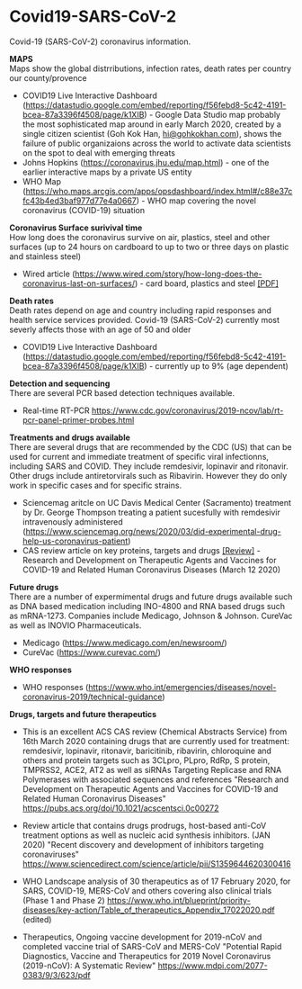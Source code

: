 # Covid19-SARS-CoV-2
Covid-19 (SARS-CoV-2) coronavirus information.

<B>MAPS</B>  
Maps show the global distrributions, infection rates, death rates per country our county/provence
* COVID19 Live Interactive Dashboard (https://datastudio.google.com/embed/reporting/f56febd8-5c42-4191-bcea-87a3396f4508/page/k1XIB) - Google Data Studio map probably the most sophisticated map around in early March 2020, created by a single citizen scientist (Goh Kok Han, hi@gohkokhan.com), shows the failure of public organizaions across the world to activate data scientists on the spot to deal with emerging threats
* Johns Hopkins (https://coronavirus.jhu.edu/map.html) - one of the earlier interactive maps by a private US entity
* WHO Map (https://who.maps.arcgis.com/apps/opsdashboard/index.html#/c88e37cfc43b4ed3baf977d77e4a0667) - WHO map covering the novel coronavirus (COVID-19) situation

<B>Coronavirus Surface surivival time</B>  
How long does the coronavirus survive on air, plastics, steel and other surfaces (up to 24 hours on cardboard to up to two or three days on plastic and stainless steel)
*  Wired article (https://www.wired.com/story/how-long-does-the-coronavirus-last-on-surfaces/) - card board, plastics and steel [[PDF]](https://www.medrxiv.org/content/10.1101/2020.03.09.20033217v1.full.pdf)

<B>Death rates</B>  
Death rates depend on age and country including rapid responses and health service services provided. Covid-19 (SARS-CoV-2) currently most severly affects those with an age of 50 and older

* COVID19 Live Interactive Dashboard (https://datastudio.google.com/embed/reporting/f56febd8-5c42-4191-bcea-87a3396f4508/page/k1XIB)  - currently up to 9% (age dependent)

<B>Detection and sequencing </B>  
There are several PCR based detection techniques available. 
* Real-time RT-PCR https://www.cdc.gov/coronavirus/2019-ncov/lab/rt-pcr-panel-primer-probes.html

<B>Treatments and drugs available</B>  
There are several drugs that are recommended by the CDC (US) that can be used for current and immediate treatment of specific viral infectionns,  including SARS and COVID. They include remdesivir, lopinavir and ritonavir. Other drugs include antiretorvirals such as Ribavirin. However they do only work in specific cases and  for specific strains.

* Sciencemag aritcle on UC Davis Medical Center (Sacramento) treatment by Dr. George Thompson treating a patient sucesfully with  remdesivir intravenously administered (https://www.sciencemag.org/news/2020/03/did-experimental-drug-help-us-coronavirus-patient)  
* CAS review article on key proteins, targets and drugs [[Review]](https://pubs.acs.org/doi/pdf/10.1021/acscentsci.0c00272) - Research and Development on Therapeutic Agents and Vaccines for COVID-19 and Related Human Coronavirus Diseases (March 12 2020)

<B>Future drugs</B>  
There are a number of expermimental drugs and future drugs available such as DNA based medication including INO-4800 and RNA based drugs such as mRNA-1273. Companies include Medicago, Johnson & Johnson. CureVac as well as INOVIO Pharmaceuticals.

* Medicago (https://www.medicago.com/en/newsroom/)
* CureVac (https://www.curevac.com/)

<B>WHO responses</B> 
* WHO responses (https://www.who.int/emergencies/diseases/novel-coronavirus-2019/technical-guidance)

<B>Drugs, targets and future therapeutics</B>
* This is an excellent ACS CAS review (Chemical Abstracts Service) from 16th March 2020 containing drugs that are currently used for treatment: remdesivir, lopinavir, ritonavir, baricitinib, ribavirin, chloroquine and others and protein targets such as 3CLpro, PLpro, RdRp, S protein, TMPRSS2, ACE2, AT2 as well as siRNAs Targeting Replicase and RNA Polymerases with associated sequences and references "Research and Development on Therapeutic Agents and Vaccines for COVID-19 and Related Human Coronavirus Diseases"   https://pubs.acs.org/doi/10.1021/acscentsci.0c00272 

* Review article that contains drugs prodrugs, host-based anti-CoV treatment options as well as nucleic acid synthesis inhibitors. (JAN 2020) "Recent discovery and development of inhibitors targeting coronaviruses" https://www.sciencedirect.com/science/article/pii/S1359644620300416 

* WHO Landscape analysis of 30 therapeutics as of 17 February 2020, for SARS, COVID-19, MERS-CoV and others covering also clinical trials (Phase 1 and Phase 2)
https://www.who.int/blueprint/priority-diseases/key-action/Table_of_therapeutics_Appendix_17022020.pdf (edited) 

* Therapeutics, Ongoing vaccine development for 2019-nCoV and completed vaccine trial of SARS-CoV and MERS-CoV
"Potential Rapid Diagnostics, Vaccine and Therapeutics for 2019 Novel Coronavirus (2019-nCoV): A Systematic Review"
https://www.mdpi.com/2077-0383/9/3/623/pdf
